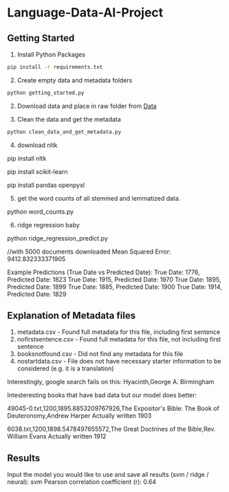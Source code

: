 # Language-Data-AI-Project


## Getting Started

1. Install Python Packages
```bash
pip install -r requirements.txt
```

2. Create empty data and metadata folders
```bash
python getting_started.py
```


2. Download data and place in raw folder from 
[Data](https://vanderbilt365-my.sharepoint.com/personal/marius_e_schueller_vanderbilt_edu/_layouts/15/onedrive.aspx?id=%2Fpersonal%2Fmarius%5Fe%5Fschueller%5Fvanderbilt%5Fedu%2FDocuments%2FRawFiles%2Ezip&parent=%2Fpersonal%2Fmarius%5Fe%5Fschueller%5Fvanderbilt%5Fedu%2FDocuments&ga=1)


3. Clean the data and get the metadata
```bash
python clean_data_and_get_metadata.py
```



4. download nltk

pip install nltk

pip install scikit-learn

pip install pandas openpyxl

5. get the word counts of all stemmed and lemmatized data.

python word_counts.py

6. ridge regression baby

python ridge_regression_predict.py

//with 5000 documents downloaded
Mean Squared Error: 9412.832333371905

Example Predictions (True Date vs Predicted Date):
True Date: 1776, Predicted Date: 1823
True Date: 1915, Predicted Date: 1970
True Date: 1895, Predicted Date: 1899
True Date: 1885, Predicted Date: 1900
True Date: 1914, Predicted Date: 1829


## Explanation of Metadata files

1. metadata.csv - Found full metadata for this file, including first sentence
2. nofirstsentence.csv - Found full metadata for this file, not including first sentence
3. booksnotfound.csv - Did not find any metadata for this file
4. nostartdata.csv - File does not have necessary starter information to be considered (e.g. it is a translation)

Interestingly, google search fails on this:
Hyacinth,George A. Birmingham


Intesteresting books that have bad data but our model does better:

49045-0.txt,1200,1895.8853209767926,The Expositor's Bible: The Book of Deuteronomy,Andrew Harper
Actually written 1903

6038.txt,1200,1898.5478497655572,The Great Doctrines of the Bible,Rev. William Evans
Actually written 1912

## Results

Input the model you would like to use and save all results (svm / ridge / neural): svm
Pearson correlation coefficient (r): 0.64

